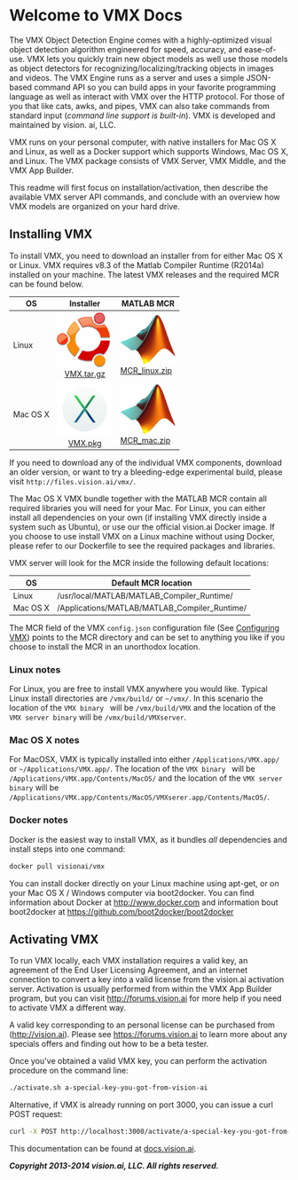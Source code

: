 # Welcome to VMX Docs


The VMX Object Detection Engine comes with a highly-optimized visual
object detection algorithm engineered for speed, accuracy, and
ease-of-use.  VMX lets you quickly train new object models as well use
those models as object detectors for recognizing/localizing/tracking
objects in images and videos. The VMX Engine runs as a server and uses
a simple JSON-based command API so you can build apps in your favorite
programming language as well as interact with VMX over the HTTP
protocol.  For those of you that like cats, awks, and pipes, VMX can
also take commands from standard input (*command line support is
built-in*).  VMX is developed and maintained by vision. ai, LLC.

VMX runs on your personal computer, with native installers for Mac OS
X and Linux, as well as a Docker support which supports Windows, Mac
OS X, and Linux.  The VMX package consists of VMX Server, VMX Middle,
and the VMX App Builder.

This readme will first focus on installation/activation, then describe
the available VMX server API commands, and conclude with an overview
how VMX models are organized on your hard drive.

## Installing VMX

To install VMX, you need to download an installer from for either Mac
OS X or Linux. VMX requires v8.3 of the Matlab Compiler Runtime
(R2014a) installed on your machine.  The latest VMX releases and the
required MCR can be found below.

OS | Installer | MATLAB MCR
---|:----: | ---
Linux | <img src="img/ubuntu.png" alt="Drawing" style="width: 100px;"/><br/><a href="http://files.vision.ai/vmx/Linux/VMX.tar.gz">VMX.tar.gz</a> | <img src="img/matlab.png" style="width:100px;"> <br/><a href="http://www.mathworks.com/supportfiles/downloads/R2014a/deployment_files/R2014a/installers/glnxa64/MCR_R2014a_glnxa64_installer.zip">MCR_linux.zip</a>
Mac OS X | <img src="img/osx.png" alt="Drawing" style="width: 100px;"/><br/><a href="http://files.vision.ai/vmx/Mac/VMX.pkg">VMX.pkg</a> | <img src="img/matlab.png" style="width:100px;"> <br/><a href="http://www.mathworks.com/supportfiles/downloads/R2014a/deployment_files/R2014a/installers/maci64/MCR_R2014a_maci64_installer.zip">MCR_mac.zip</a>

If you need to download any of the individual VMX components, download
an older version, or want to try a bleeding-edge experimental build,
please visit `http://files.vision.ai/vmx/`.

The Mac OS X VMX bundle together with the MATLAB MCR contain all
required libraries you will need for your Mac.  For Linux, you can
either install all dependencies on your own (if installing VMX
directly inside a system such as Ubuntu), or use our the official
vision.ai Docker image.  If you choose to use install VMX on a Linux
machine without using Docker, please refer to our Dockerfile to see
the required packages and libraries.

VMX server will look for the MCR inside the following default
locations:

OS | Default MCR location
------- | ---------
Linux    | /usr/local/MATLAB/MATLAB_Compiler_Runtime/
Mac OS X | /Applications/MATLAB/MATLAB_Compiler_Runtime/

The MCR field of the VMX `config.json` configuration file (See
[Configuring VMX](#configuration)) points to the MCR directory and can
be set to anything you like if you choose to install the MCR in an
unorthodox location.

### Linux notes

For Linux, you are free to install VMX anywhere you would like.
Typical Linux install directories are `/vmx/build/` or `~/vmx/`. In
this scenario the location of the `VMX binary ` will be
`/vmx/build/VMX` and the location of the `VMX server binary` will be
`/vmx/build/VMXserver`.

### Mac OS X notes

For MacOSX, VMX is typically installed into either
`/Applications/VMX.app/` or `~/Applications/VMX.app/`. The location of
the `VMX binary ` will be `/Applications/VMX.app/Contents/MacOS/` and
the location of the `VMX server binary` will be
`/Applications/VMX.app/Contents/MacOS/VMXserer.app/Contents/MacOS/`.

### Docker notes

Docker is the easiest way to install VMX, as it bundles *all*
dependencies and install steps into one command:

```sh
docker pull visionai/vmx
```

You can install docker directly on your Linux machine using apt-get,
or on your Mac OS X / Windows computer via boot2docker.  You can find
information about Docker at http://www.docker.com and information bout
boot2docker at https://github.com/boot2docker/boot2docker

## Activating VMX

To run VMX locally, each VMX installation requires a valid key, an
agreement of the End User Licensing Agreement, and an internet
connection to convert a key into a valid license from the vision.ai
activation server.  Activation is usually performed from within the
VMX App Builder program, but you can visit http://forums.vision.ai for
more help if you need to activate VMX a different way.


A valid key corresponding to an personal license can be purchased from
(http://vision.ai).  Please see https://forums.vision.ai to learn more
about any specials offers and finding out how to be a beta tester.

Once you've obtained a valid VMX key, you can perform the activation
procedure on the command line:

```sh
./activate.sh a-special-key-you-got-from-vision-ai
```

Alternative, if VMX is already running on port 3000, you can issue a
curl POST request:

```sh
curl -X POST http://localhost:3000/activate/a-special-key-you-got-from-vision-ai
```



This documentation can be found at
[docs.vision.ai](http://docs.vision.ai).

***Copyright 2013-2014 vision.ai, LLC. All rights reserved.***
